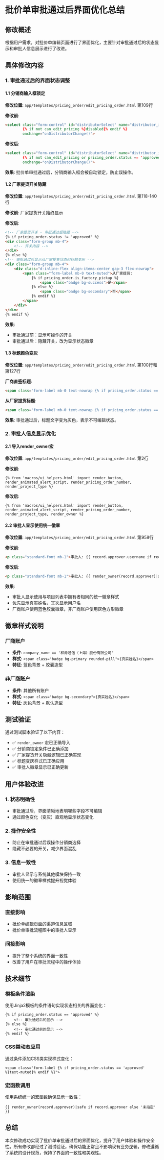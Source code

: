 # 批价单审批通过后界面优化总结

## 修改概述

根据用户需求，对批价单编辑页面进行了界面优化，主要针对审批通过后的状态显示和审批人信息展示进行了改进。

## 具体修改内容

### 1. 审批通过后的界面状态调整

#### 1.1 分销商输入框锁定
**修改位置**: `app/templates/pricing_order/edit_pricing_order.html` 第109行

**修改前**:
```html
<select class="form-control" id="distributorSelect" name="distributor_id" 
        {% if not can_edit_pricing %}disabled{% endif %}
        onchange="onDistributorChange()">
```

**修改后**:
```html
<select class="form-control" id="distributorSelect" name="distributor_id" 
        {% if not can_edit_pricing or pricing_order.status == 'approved' %}disabled{% endif %}
        onchange="onDistributorChange()">
```

**效果**: 批价单审批通过后，分销商输入框会被自动锁定，防止误操作。

#### 1.2 厂家提货开关隐藏
**修改位置**: `app/templates/pricing_order/edit_pricing_order.html` 第118-140行

**修改前**: 厂家提货开关始终显示

**修改后**: 
```html
<!-- 厂家提货开关 - 审批通过后隐藏 -->
{% if pricing_order.status != 'approved' %}
<div class="form-group mb-4">
    <!-- 开关内容 -->
</div>
{% else %}
<!-- 审批通过后显示从厂家提货状态但标题变灰 -->
<div class="form-group mb-4">
    <div class="d-inline-flex align-items-center gap-3 flex-nowrap">
        <span class="form-label mb-0 text-muted">从厂家提货: 
            {% if pricing_order.is_factory_pickup %}
                <span class="badge bg-success">是</span>
            {% else %}
                <span class="badge bg-secondary">否</span>
            {% endif %}
        </span>
    </div>
</div>
{% endif %}
```

**效果**: 
- 审批通过前：显示可操作的开关
- 审批通过后：隐藏开关，改为显示状态徽章

#### 1.3 标题颜色变灰
**修改位置**: `app/templates/pricing_order/edit_pricing_order.html` 第100行和第127行

**厂商直签标题**:
```html
<span class="form-label mb-0 text-nowrap {% if pricing_order.status == 'approved' %}text-muted{% endif %}">厂商直签</span>
```

**从厂家提货标题**:
```html
<span class="form-label mb-0 text-nowrap {% if pricing_order.status == 'approved' %}text-muted{% endif %}">从厂家提货</span>
```

**效果**: 审批通过后，标题文字变为灰色，表示不可编辑状态。

### 2. 审批人信息显示优化

#### 2.1 导入render_owner宏
**修改位置**: `app/templates/pricing_order/edit_pricing_order.html` 第2行

**修改前**:
```jinja2
{% from 'macros/ui_helpers.html' import render_button, render_animated_alert_script, render_pricing_order_number, render_project_type %}
```

**修改后**:
```jinja2
{% from 'macros/ui_helpers.html' import render_button, render_animated_alert_script, render_pricing_order_number, render_project_type, render_owner %}
```

#### 2.2 审批人显示使用统一徽章
**修改位置**: `app/templates/pricing_order/edit_pricing_order.html` 第958行

**修改前**:
```html
<p class="standard-font mb-1">审批人: {{ record.approver.username if record.approver else '未指定' }}</p>
```

**修改后**:
```html
<p class="standard-font mb-1">审批人: {{ render_owner(record.approver)|safe if record.approver else '未指定' }}</p>
```

**效果**: 
- 审批人显示使用与项目列表中拥有者相同的统一徽章样式
- 优先显示真实姓名，其次显示用户名
- 厂商账户使用蓝色胶囊徽章，非厂商账户使用灰色方形徽章

## 徽章样式说明

### 厂商账户
- **条件**: `company_name == '和源通信（上海）股份有限公司'`
- **样式**: `<span class="badge bg-primary rounded-pill">{真实姓名}</span>`
- **特征**: 蓝色背景 + 胶囊造型

### 非厂商账户
- **条件**: 其他所有账户
- **样式**: `<span class="badge bg-secondary">{真实姓名}</span>`
- **特征**: 灰色背景 + 默认造型

## 测试验证

通过测试脚本验证了以下内容：
- ✅ `render_owner` 宏已正确导入
- ✅ 分销商锁定条件已正确添加
- ✅ 厂家提货开关隐藏逻辑已正确实现
- ✅ 标题变灰样式已正确应用
- ✅ 审批人徽章显示已正确更新

## 用户体验改进

### 1. 状态明确性
- 审批通过后，界面清晰地表明哪些字段不可编辑
- 通过颜色变化（变灰）直观地显示状态变化

### 2. 操作安全性
- 防止在审批通过后误操作分销商选择
- 隐藏不必要的开关，减少界面混乱

### 3. 信息一致性
- 审批人显示与系统其他模块保持一致
- 使用统一的徽章样式提升视觉体验

## 影响范围

### 直接影响
- 批价单编辑页面的渠道信息区域
- 批价单审批流程图中的审批人显示

### 间接影响
- 提升了整个系统的界面一致性
- 改善了用户在审批流程中的操作体验

## 技术细节

### 模板条件渲染
使用Jinja2模板的条件语句实现状态相关的界面变化：
```jinja2
{% if pricing_order.status == 'approved' %}
    <!-- 审批通过后的显示 -->
{% else %}
    <!-- 审批通过前的显示 -->
{% endif %}
```

### CSS类动态应用
通过条件添加CSS类实现样式变化：
```jinja2
<span class="form-label {% if pricing_order.status == 'approved' %}text-muted{% endif %}">
```

### 宏函数调用
使用系统统一的宏函数确保显示一致性：
```jinja2
{{ render_owner(record.approver)|safe if record.approver else '未指定' }}
```

## 总结

本次修改成功实现了批价单审批通过后的界面优化，提升了用户体验和操作安全性。所有修改都经过了测试验证，确保功能正常且不影响现有业务逻辑。修改遵循了系统的设计规范，保持了界面的一致性和美观性。 